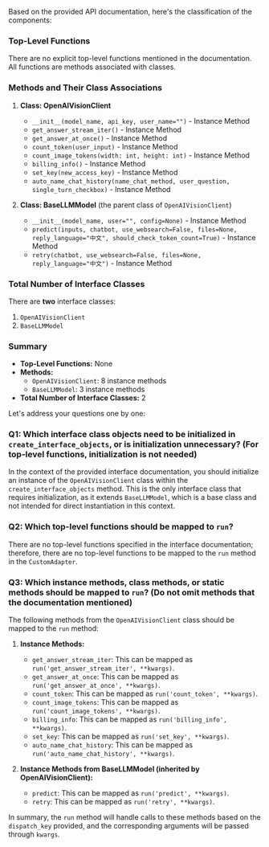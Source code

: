 Based on the provided API documentation, here's the classification of the components:

### Top-Level Functions
There are no explicit top-level functions mentioned in the documentation. All functions are methods associated with classes.

### Methods and Their Class Associations
1. **Class: OpenAIVisionClient**
   - `__init__(model_name, api_key, user_name="")` - Instance Method
   - `get_answer_stream_iter()` - Instance Method
   - `get_answer_at_once()` - Instance Method
   - `count_token(user_input)` - Instance Method
   - `count_image_tokens(width: int, height: int)` - Instance Method
   - `billing_info()` - Instance Method
   - `set_key(new_access_key)` - Instance Method
   - `auto_name_chat_history(name_chat_method, user_question, single_turn_checkbox)` - Instance Method

2. **Class: BaseLLMModel** (the parent class of `OpenAIVisionClient`)
   - `__init__(model_name, user="", config=None)` - Instance Method
   - `predict(inputs, chatbot, use_websearch=False, files=None, reply_language="中文", should_check_token_count=True)` - Instance Method
   - `retry(chatbot, use_websearch=False, files=None, reply_language="中文")` - Instance Method

### Total Number of Interface Classes
There are **two** interface classes:
1. `OpenAIVisionClient`
2. `BaseLLMModel`

### Summary
- **Top-Level Functions:** None
- **Methods:** 
   - `OpenAIVisionClient`: 8 instance methods
   - `BaseLLMModel`: 3 instance methods
- **Total Number of Interface Classes:** 2

Let's address your questions one by one:

### Q1: Which interface class objects need to be initialized in `create_interface_objects`, or is initialization unnecessary? (For top-level functions, initialization is not needed)
In the context of the provided interface documentation, you should initialize an instance of the `OpenAIVisionClient` class within the `create_interface_objects` method. This is the only interface class that requires initialization, as it extends `BaseLLMModel`, which is a base class and not intended for direct instantiation in this context.

### Q2: Which top-level functions should be mapped to `run`?
There are no top-level functions specified in the interface documentation; therefore, there are no top-level functions to be mapped to the `run` method in the `CustomAdapter`.

### Q3: Which instance methods, class methods, or static methods should be mapped to `run`? (Do not omit methods that the documentation mentioned)
The following methods from the `OpenAIVisionClient` class should be mapped to the `run` method:

1. **Instance Methods:**
   - `get_answer_stream_iter`: This can be mapped as `run('get_answer_stream_iter', **kwargs)`.
   - `get_answer_at_once`: This can be mapped as `run('get_answer_at_once', **kwargs)`.
   - `count_token`: This can be mapped as `run('count_token', **kwargs)`.
   - `count_image_tokens`: This can be mapped as `run('count_image_tokens', **kwargs)`.
   - `billing_info`: This can be mapped as `run('billing_info', **kwargs)`.
   - `set_key`: This can be mapped as `run('set_key', **kwargs)`.
   - `auto_name_chat_history`: This can be mapped as `run('auto_name_chat_history', **kwargs)`.

2. **Instance Methods from BaseLLMModel (inherited by OpenAIVisionClient):**
   - `predict`: This can be mapped as `run('predict', **kwargs)`.
   - `retry`: This can be mapped as `run('retry', **kwargs)`.

In summary, the `run` method will handle calls to these methods based on the `dispatch_key` provided, and the corresponding arguments will be passed through `kwargs`.